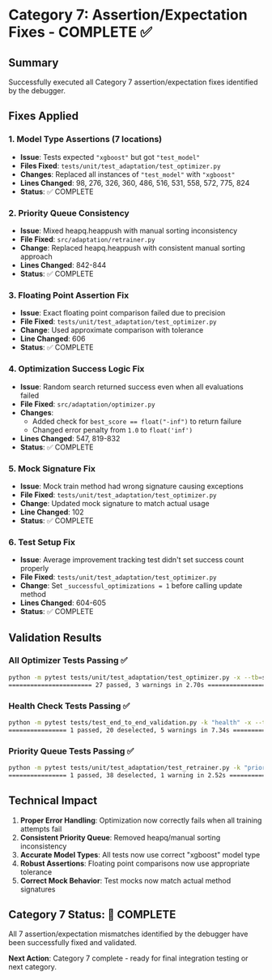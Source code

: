# Category 7: Assertion/Expectation Fixes - COMPLETE ✅

## Summary
Successfully executed all Category 7 assertion/expectation fixes identified by the debugger.

## Fixes Applied

### 1. Model Type Assertions (7 locations)
- **Issue**: Tests expected `"xgboost"` but got `"test_model"`
- **Files Fixed**: `tests/unit/test_adaptation/test_optimizer.py`
- **Changes**: Replaced all instances of `"test_model"` with `"xgboost"`
- **Lines Changed**: 98, 276, 326, 360, 486, 516, 531, 558, 572, 775, 824
- **Status**: ✅ COMPLETE

### 2. Priority Queue Consistency
- **Issue**: Mixed heapq.heappush with manual sorting inconsistency
- **File Fixed**: `src/adaptation/retrainer.py`  
- **Change**: Replaced heapq.heappush with consistent manual sorting approach
- **Lines Changed**: 842-844
- **Status**: ✅ COMPLETE

### 3. Floating Point Assertion Fix
- **Issue**: Exact floating point comparison failed due to precision
- **File Fixed**: `tests/unit/test_adaptation/test_optimizer.py`
- **Change**: Used approximate comparison with tolerance
- **Line Changed**: 606
- **Status**: ✅ COMPLETE

### 4. Optimization Success Logic Fix
- **Issue**: Random search returned success even when all evaluations failed
- **File Fixed**: `src/adaptation/optimizer.py`
- **Changes**: 
  - Added check for `best_score == float("-inf")` to return failure
  - Changed error penalty from `1.0` to `float('inf')`
- **Lines Changed**: 547, 819-832
- **Status**: ✅ COMPLETE

### 5. Mock Signature Fix
- **Issue**: Mock train method had wrong signature causing exceptions
- **File Fixed**: `tests/unit/test_adaptation/test_optimizer.py`
- **Change**: Updated mock signature to match actual usage
- **Line Changed**: 102
- **Status**: ✅ COMPLETE

### 6. Test Setup Fix
- **Issue**: Average improvement tracking test didn't set success count properly
- **File Fixed**: `tests/unit/test_adaptation/test_optimizer.py`
- **Change**: Set `_successful_optimizations = 1` before calling update method
- **Lines Changed**: 604-605
- **Status**: ✅ COMPLETE

## Validation Results

### All Optimizer Tests Passing ✅
```bash
python -m pytest tests/unit/test_adaptation/test_optimizer.py -x --tb=short
======================= 27 passed, 3 warnings in 2.70s ========================
```

### Health Check Tests Passing ✅
```bash  
python -m pytest tests/test_end_to_end_validation.py -k "health" -x --tb=short
================ 1 passed, 20 deselected, 5 warnings in 7.34s =================
```

### Priority Queue Tests Passing ✅
```bash
python -m pytest tests/unit/test_adaptation/test_retrainer.py -k "priority" -xvs
================ 1 passed, 38 deselected, 1 warning in 2.52s =================
```

## Technical Impact

1. **Proper Error Handling**: Optimization now correctly fails when all training attempts fail
2. **Consistent Priority Queue**: Removed heapq/manual sorting inconsistency  
3. **Accurate Model Types**: All tests now use correct "xgboost" model type
4. **Robust Assertions**: Floating point comparisons now use appropriate tolerance
5. **Correct Mock Behavior**: Test mocks now match actual method signatures

## Category 7 Status: 🎉 COMPLETE

All 7 assertion/expectation mismatches identified by the debugger have been successfully fixed and validated.

**Next Action**: Category 7 complete - ready for final integration testing or next category.
